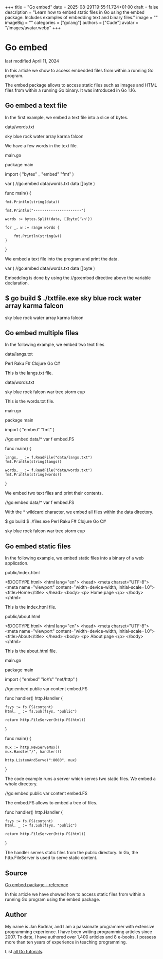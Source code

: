 +++
title = "Go embed"
date = 2025-08-29T19:55:11.724+01:00
draft = false
description = "Learn how to embed static files in Go using the embed package. Includes examples of embedding text and binary files."
image = ""
imageBig = ""
categories = ["golang"]
authors = ["Cude"]
avatar = "/images/avatar.webp"
+++

# Go embed

last modified April 11, 2024

In this article we show to access embedded files from within a running Go
program.

The embed package allows to access static files such as images
and HTML files from within a running Go binary. It was introduced in Go 1.16.

## Go embed a text file

In the first example, we embed a text file into a slice of bytes.

data/words.txt
  

sky
blue
rock
water
array
karma
falcon

We have a few words in the text file.

main.go
  

package main

import (
    "bytes"
    _ "embed"
    "fmt"
)

var (
    //go:embed data/words.txt
    data []byte
)

func main() {

    fmt.Println(string(data))

    fmt.Println("----------------------")

    words := bytes.Split(data, []byte{'\n'})

    for _, w := range words {

        fmt.Println(string(w))
    }
}

We embed a text file into the program and print the data.

var (
    //go:embed data/words.txt
    data []byte
)

Embedding is done by using the //go:embed directive above the
variable declaration.

$ go build
$ ./txtfile.exe
sky
blue
rock
water
array
karma
falcon
----------------------
sky
blue
rock
water
array
karma
falcon

## Go embed multiple files

In the following example, we embed two text files.

data/langs.txt
  

Perl
Raku
F#
Clojure
Go
C#

This is the langs.txt file.

data/words.txt
  

sky
blue
rock
falcon
war
tree
storm
cup

This is the words.txt file.

main.go
  

package main

import (
    "embed"
    "fmt"
)

//go:embed data/*
var f embed.FS

func main() {

    langs, _ := f.ReadFile("data/langs.txt")
    fmt.Println(string(langs))

    words, _ := f.ReadFile("data/words.txt")
    fmt.Println(string(words))
}

We embed two text files and print their contents.

//go:embed data/*
var f embed.FS

With the * wildcard character, we embed all files within the data directory.

$ go build
$ ./files.exe
Perl
Raku
F#
Clojure
Go
C#

sky
blue
rock
falcon
war
tree
storm
cup

## Go embed static files

In the following example, we embed static files into a binary of a web 
application.

public/index.html
  

&lt;!DOCTYPE html&gt;
&lt;html lang="en"&gt;
&lt;head&gt;
    &lt;meta charset="UTF-8"&gt;
    &lt;meta name="viewport" content="width=device-width, initial-scale=1.0"&gt;
    &lt;title&gt;Home&lt;/title&gt;
&lt;/head&gt;
&lt;body&gt;
    &lt;p&gt;
        Home page
    &lt;/p&gt;
&lt;/body&gt;
&lt;/html&gt;

This is the index.html file.

public/about.html
  

&lt;!DOCTYPE html&gt;
&lt;html lang="en"&gt;
&lt;head&gt;
    &lt;meta charset="UTF-8"&gt;
    &lt;meta name="viewport" content="width=device-width, initial-scale=1.0"&gt;
    &lt;title&gt;About&lt;/title&gt;
&lt;/head&gt;
&lt;body&gt;
    &lt;p&gt;
        About page
    &lt;/p&gt;
&lt;/body&gt;
&lt;/html&gt;

This is the about.html file.

main.go
  

package main

import (
    "embed"
    "io/fs"
    "net/http"
)

//go:embed public
var content embed.FS

func handler() http.Handler {

    fsys := fs.FS(content)
    html, _ := fs.Sub(fsys, "public")

    return http.FileServer(http.FS(html))
}

func main() {

    mux := http.NewServeMux()
    mux.Handle("/", handler())

    http.ListenAndServe(":8080", mux)
}

The code example runs a server which serves two static files. We embed a whole 
directory. 

//go:embed public
var content embed.FS

The embed.FS allows to embed a tree of files.

func handler() http.Handler {

    fsys := fs.FS(content)
    html, _ := fs.Sub(fsys, "public")

    return http.FileServer(http.FS(html))
}

The handler serves static files from the public directory. In Go, 
the http.FileServer is used to serve static content.

## Source

[Go embed package - reference](https://pkg.go.dev/embed)

In this article we have showed how to access static files from within a
running Go program using the embed package.

## Author

My name is Jan Bodnar, and I am a passionate programmer with extensive
programming experience. I have been writing programming articles since 2007.
To date, I have authored over 1,400 articles and 8 e-books. I possess more
than ten years of experience in teaching programming.

List [all Go tutorials](/golang/).